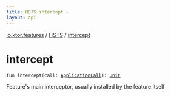 ```yaml
---
title: HSTS.intercept - 
layout: api
---
```


<div class='api-docs-breadcrumbs'><a href="../index.html">io.ktor.features</a> / <a href="index.html">HSTS</a> / <a href="./intercept.html">intercept</a></div>

# intercept

<div class="signature"><code><span class="keyword">fun </span><span class="identifier">intercept</span><span class="symbol">(</span><span class="parameterName" id="io.ktor.features.HSTS$intercept(io.ktor.application.ApplicationCall)/call">call</span><span class="symbol">:</span>&nbsp;<a href="../../io.ktor.application/-application-call/index.html"><span class="identifier">ApplicationCall</span></a><span class="symbol">)</span><span class="symbol">: </span><a href="https://kotlinlang.org/api/latest/jvm/stdlib/kotlin/-unit/index.html"><span class="identifier">Unit</span></a></code></div>

Feature's main interceptor, usually installed by the feature itself

